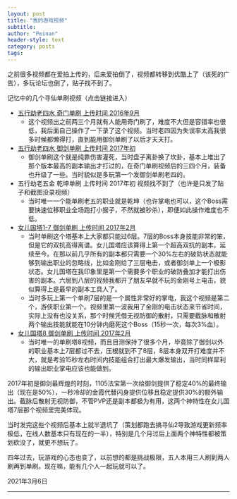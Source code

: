 ```yaml
---
layout: post
title: "我的游戏视频"
subtitle:
author: "Peinan"
header-style: text
category: posts
tags:
---
```


之前很多视频都在爱拍上传的，后来爱拍倒了，视频都转移到优酷上了（该死的广告），多玩论坛也倒了，贴子找不到了。

记忆中的几个寻仙单刷视频（点击链接进入）
+ [五行劫老四水 奇门单刷 上传时间 2016年9月](https://v.youku.com/v_show/id_XNDI3MzUzMDY3Ng==.html?spm=a2h0c.8166622.PhoneSokuUgc_2.dtitle)
  + 这个视频出之前两三个月就有人能用奇门刷了，难度不大但是容错率也很低，我后面自己操作了一下录了这个视频。当时老四因为失误率太高我很多时候都懒得打，直到能用御剑单刷了以后才天天打。
+ [五行劫老四水 御剑单刷 上传时间 2017年初](https://v.youku.com/v_show/id_XNDA4NDA2MzE1Mg==.html?spm=a2h0c.8166622.PhoneSokuUgc_1.dtitle)
  + 御剑单刷这个就是纯靠伤害灌死，当时盘子离卦换了坎卦，基本上堆出了那个版本最高的副本输出才打过的，在奇门单刷视频后的三四个月，装备也升级了一些。当时貌似是多玩第一个发御剑单刷老四的。
+ 五行劫老五金 乾坤单刷 上传时间 2017年初 视频找不到了（也许是只发了贴子和截图没录视频）
  + 当时唯一一个能单刷老五的职业就是乾坤（也许掌电也可以，这个Boss需要快速位移职业全场跑打小猴子，不然就被秒杀），即便如此操作难度也不低。
+ [女儿国塔1-7 御剑单刷 上传时间 2017年2月](https://v.youku.com/v_show/id_XNDE3NTQxNDY4OA==.html?spm=a2h0c.8166622.PhoneSokuUgc_1.dtitle)
  + 当时单刷这个塔基本上大家都只能过6层。7层的Boss本身技能非常的笨，但是它的双抗高得离谱。女儿国塔应该算得上第一个超高双抗的副本，延续至今。在那以前几乎所有的副本都只需要一个30%左右的破防状态就能够到输出职业的忽略线，比如金刚给了三层电击，或者御剑单上一个极影状态。女儿国塔在我印象里是第一个需要多个职业的破防叠加才能打出伤害的副本。六层到八层的视频我都开了朋友早就不玩的金刚号上电击，貌似算得上是最早的副本工具人了。
  + 当时多玩上第一个单刷7层的是一个属性非常好的掌电，我这个视频是第二个，游侠职业第一个。视频里第一波我用了金刚的电击状态来节省时间，实际上没有也没关系，那个时候凭借无视防御的散射，只需要截脉和散射两个输出技能就能在10分钟内磨死这个Boss（15秒一次，每次3%血）。
+ [女儿国塔8 御剑单刷 上传时间 2017年2月](https://v.youku.com/v_show/id_XNDA1ODQ2MzE1Mg==.html?spm=a2h0c.8166622.PhoneSokuUgc_1.dtitle)
  + 当时唯一的单刷塔8视频，而且目测保持了很多个月，毕竟除了御剑以外的职业基本上7层都过不去，压根就到不了8层，8层本身双开打难度并不大，就是考验15秒左右时间内技能组合打出最大爆发输出，当时同样犀利的输出职业掌电应该也能做到。

2017年初是御剑最辉煌的时刻，1105法宝第一次给御剑提供了稳定40%的最终输出（现在是50%），一秒冷却的金霞代替闪身提供位移且稳定提供30%的额外输出。截脉后散射无视防御，不管PVP还是副本都极为有用，这两个神特性在女儿国塔7层那个视频里完美体现。

当时发完这些个视频后基本上就半退坑了（策划都跑去搞寻仙2导致游戏更新频率极低，在线人数基本只有现在的一半），特别是几个月过后上面两个神特性都被策划砍没了，就更不想玩了。

四年过去，玩游戏的心态也变了，以前想的都是挑战极限，五人本用三人刷到两人刷再到单刷。现在嘛，能有几个人一起玩就可以了。

2021年3月6日

---

